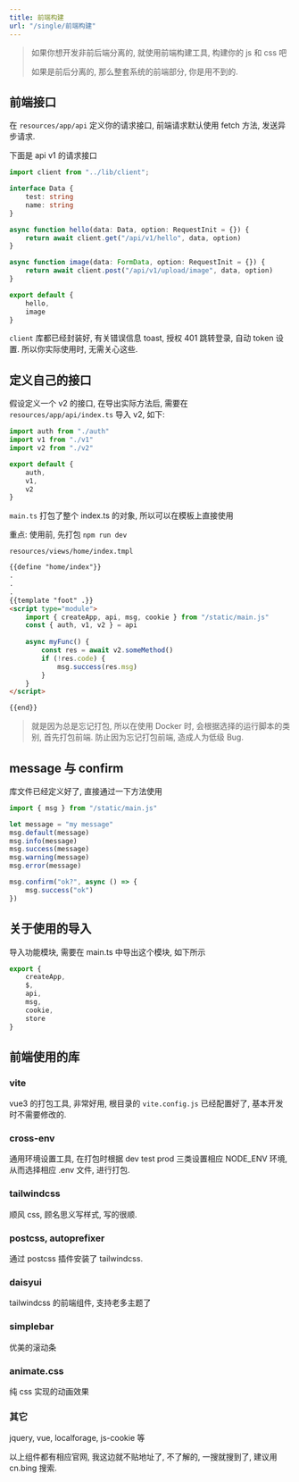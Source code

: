 ```yaml
---
title: 前端构建
url: "/single/前端构建"
---
```


> 如果你想开发非前后端分离的, 就使用前端构建工具, 构建你的 js 和 css 吧
>
> 如果是前后分离的, 那么整套系统的前端部分, 你是用不到的.

## 前端接口

在 `resources/app/api` 定义你的请求接口, 前端请求默认使用 fetch 方法, 发送异步请求.

下面是 api v1 的请求接口

```typescript
import client from "../lib/client";

interface Data {
    test: string
    name: string
}

async function hello(data: Data, option: RequestInit = {}) {
    return await client.get("/api/v1/hello", data, option)
}

async function image(data: FormData, option: RequestInit = {}) {
    return await client.post("/api/v1/upload/image", data, option)
}

export default {
    hello,
    image
}

```

`client` 库都已经封装好, 有关错误信息 toast, 授权 401 跳转登录, 自动 token 设置. 所以你实际使用时, 无需关心这些.

## 定义自己的接口

假设定义一个 v2 的接口, 在导出实际方法后, 需要在 `resources/app/api/index.ts` 导入 v2, 如下:

```typescript
import auth from "./auth"
import v1 from "./v1"
import v2 from "./v2"

export default {
    auth,
    v1,
    v2
}

```

`main.ts` 打包了整个 index.ts 的对象, 所以可以在模板上直接使用

重点: 使用前, 先打包 `npm run dev`

`resources/views/home/index.tmpl`
```html
{{define "home/index"}}
.
.
.
{{template "foot" .}}
<script type="module">
    import { createApp, api, msg, cookie } from "/static/main.js"
    const { auth, v1, v2 } = api
    
    async myFunc() {
        const res = await v2.someMethod()
        if (!res.code) {
            msg.success(res.msg)
        }
    }
</script>

{{end}}
```

> 就是因为总是忘记打包, 所以在使用 Docker 时, 会根据选择的运行脚本的类别, 首先打包前端. 防止因为忘记打包前端, 造成人为低级 Bug.

## message 与 confirm

库文件已经定义好了, 直接通过一下方法使用

```javascript
import { msg } from "/static/main.js"

let message = "my message"
msg.default(message)
msg.info(message)
msg.success(message)
msg.warning(message)
msg.error(message)

msg.confirm("ok?", async () => {
    msg.success("ok")
})
```

## 关于使用的导入

导入功能模块, 需要在 main.ts 中导出这个模块, 如下所示

```typescript
export {
    createApp,
    $,
    api,
    msg,
    cookie,
    store
}
```

## 前端使用的库

### vite

vue3 的打包工具, 非常好用, 根目录的 `vite.config.js` 已经配置好了, 基本开发时不需要修改的.

### cross-env

通用环境设置工具, 在打包时根据 dev test prod 三类设置相应 NODE_ENV 环境, 从而选择相应 .env 文件, 进行打包.

### tailwindcss

顺风 css, 顾名思义写样式, 写的很顺.

### postcss, autoprefixer

通过 postcss 插件安装了 tailwindcss.

### daisyui

tailwindcss 的前端组件, 支持老多主题了

### simplebar

优美的滚动条

### animate.css

纯 css 实现的动画效果

### 其它

jquery, vue, localforage, js-cookie 等

以上组件都有相应官网, 我这边就不贴地址了, 不了解的, 一搜就搜到了, 建议用 cn.bing 搜索.